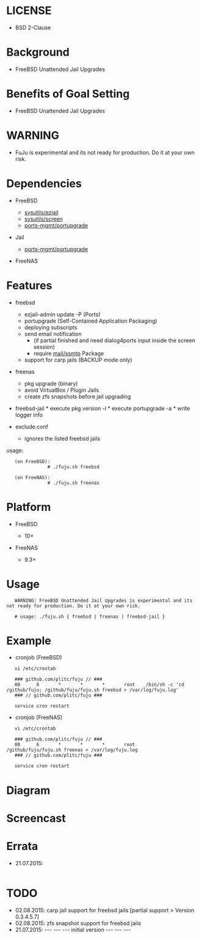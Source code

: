 
LICENSE
=======
* BSD 2-Clause

Background
==========
* FreeBSD Unattended Jail Upgrades

Benefits of Goal Setting
========================
* FreeBSD Unattended Jail Upgrades

WARNING
=======
* FuJu is experimental and its not ready for production. Do it at your own risk.

Dependencies
============
* FreeBSD
   * [sysutils/ezjail](https://www.freshports.org/sysutils/ezjail/)
   * [sysutils/screen](https://www.freshports.org/sysutils/screen/)
   * [ports-mgmt/portupgrade](https://www.freshports.org/ports-mgmt/portupgrade/)

* Jail
   * [ports-mgmt/portupgrade](https://www.freshports.org/ports-mgmt/portupgrade/)

* FreeNAS

Features
========
* freebsd
   * ezjail-admin update -P (Ports)
   * portupgrade (Self-Contained Application Packaging)
   * deploying subscripts
   * send email notification
      * (if partial finished and need dialog4ports input inside the screen session)
      * require [mail/ssmtp](https://www.freshports.org/mail/ssmtp/) Package
   * support for carp jails (BACKUP mode only)

* freenas
   * pkg upgrade (binary)
   * avoid VirtualBox / Plugin Jails
   * create zfs snapshots before jail upgrading

* freebsd-jail
       * execute pkg version -l
       * execute portupgrade -a
       * write logger info

* exclude.conf
   * ignores the listed freebsd jails

usage:
```
   (on FreeBSD):
               # ./fuju.sh freebsd

   (on FreeNAS):
               # ./fuju.sh freenas
```

Platform
========
* FreeBSD
   * 10+

* FreeNAS
   * 9.3+

Usage
=====
```
   WARNING: FreeBSD Unattended Jail Upgrades is experimental and its not ready for production. Do it at your own risk.

   # usage: ./fuju.sh { freebsd | freenas | freebsd-jail }
```

Example
=======
* cronjob (FreeBSD)
```
   vi /etc/crontab

   ### github.com/plitc/fuju // ###
   00      6       *       *       *       root    /bin/sh -c 'cd /github/fuju; /github/fuju/fuju.sh freebsd > /var/log/fuju.log'
   ### // github.com/plitc/fuju ###

   service cron restart
```

* cronjob (FreeNAS)
```
   vi /etc/crontab

   ### github.com/plitc/fuju // ###
   00      6       *       *       *       root    /github/fuju/fuju.sh freenas > /var/log/fuju.log
   ### // github.com/plitc/fuju ###

   service cron restart
```

Diagram
=======

Screencast
==========

Errata
======
* 21.07.2015:
```
```

TODO
====
* 02.08.2015: carp jail support for freebsd jails [partial support > Version 0.3.4.5.7]
* 02.08.2015: zfs snapshot support for freebsd jails
* 21.07.2015: --- --- --- initial version --- --- ---

